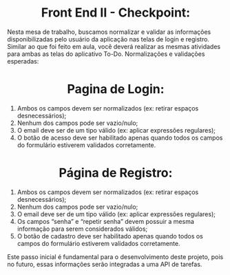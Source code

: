 <h1 align="center"> Front End II - Checkpoint: </h1>

  Nesta mesa de trabalho, buscamos normalizar e validar as informações disponibilizadas pelo usuário da aplicação nas telas de login e registro. Similar ao que foi feito em aula, você deverá realizar as mesmas atividades para ambas as telas do aplicativo To-Do. Normalizações e validações esperadas:

<h1 align="center"> Pagina de Login: </h1>

1) Ambos os campos devem ser normalizados (ex: retirar espaços desnecessários);
2) Nenhum dos campos pode ser vazio/nulo;
3) O email deve ser de um tipo válido (ex: aplicar expressões regulares);
4) O botão de acesso deve ser habilitado apenas quando todos os campos do formulário estiverem validados corretamente.

<h1 align="center"> Página de Registro: </h1>

1) Ambos os campos devem ser normalizados (ex: retirar espaços desnecessários);
2) Nenhum dos campos pode ser vazio/nulo;
3) O email deve ser de um tipo válido (ex: aplicar expressões regulares);
4) Os campos “senha” e “repetir senha” devem possuir a mesma informação para serem considerados válidos;
5) O botão de cadastro deve ser habilitado apenas quando todos os campos do formulário estiverem validados corretamente.

Este passo inicial é fundamental para o desenvolvimento deste projeto, pois no futuro, essas informações serão integradas a uma API de tarefas.
